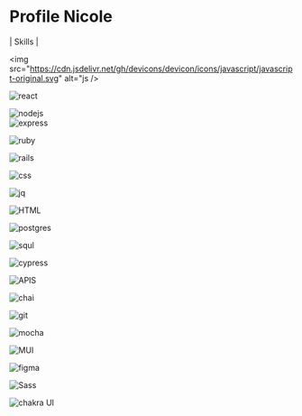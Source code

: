 # Profile Nicole

| Skills |

<img src="https://cdn.jsdelivr.net/gh/devicons/devicon/icons/javascript/javascript-original.svg" alt="js />

![react](https://cdn.jsdelivr.net/gh/devicons/devicon/icons/react/react-original-wordmark.svg)

![nodejs](https://cdn.jsdelivr.net/gh/devicons/devicon/icons/nodejs/nodejs-plain.svg)  
 ![express](https://cdn.jsdelivr.net/gh/devicons/devicon/icons/express/express-original.svg)

![ruby](https://cdn.jsdelivr.net/gh/devicons/devicon/icons/ruby/ruby-plain-wordmark.svg)

![rails](https://cdn.jsdelivr.net/gh/devicons/devicon/icons/rails/rails-plain.svg)

![css](https://cdn.jsdelivr.net/gh/devicons/devicon/icons/css3/css3-original-wordmark.svg)

![jq](https://cdn.jsdelivr.net/gh/devicons/devicon/icons/jquery/jquery-plain.svg)

![HTML](https://cdn.jsdelivr.net/gh/devicons/devicon/icons/html5/html5-original-wordmark.svg)

![postgres](https://cdn.jsdelivr.net/gh/devicons/devicon/icons/postgresql/postgresql-plain.svg)

![squl](https://cdn.jsdelivr.net/gh/devicons/devicon/icons/sequelize/sequelize-original.svg)

![cypress](https://www.opencodez.com/wp-content/uploads/2019/12/cypress-logo.png)

![APIS](https://img.icons8.com/dusk/400/000000/api.png)

![chai](https://avatars.githubusercontent.com/u/1515293?s=200&v=4)

![git](https://cdn.jsdelivr.net/gh/devicons/devicon/icons/git/git-original-wordmark.svg)

![mocha](https://cdn.jsdelivr.net/gh/devicons/devicon/icons/mocha/mocha-plain.svg)

![MUI](https://cdn.jsdelivr.net/gh/devicons/devicon/icons/materialui/materialui-original.svg)

![figma](https://cdn.jsdelivr.net/gh/devicons/devicon/icons/figma/figma-original.svg)

![Sass](https://cdn.jsdelivr.net/gh/devicons/devicon/icons/sass/sass-original.svg)

![chakra UI](https://img.icons8.com/color/400/000000/chakra-ui.png)
